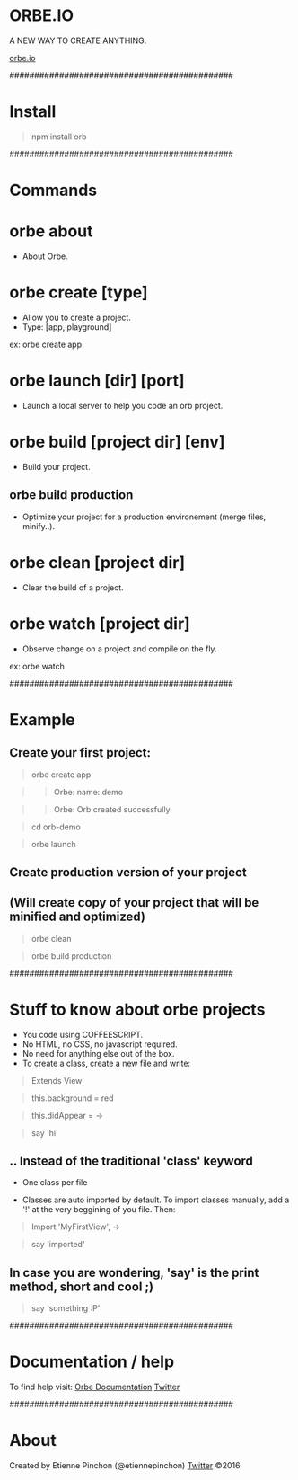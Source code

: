 # ORBE.IO

A NEW WAY TO CREATE ANYTHING.

[orbe.io](https://orbe.io)

#############################################
# Install

> npm install orb

#############################################
# Commands

# orbe about

* About Orbe.

# orbe create [type]

* Allow you to create a project.
* Type: [app, playground]

ex: orbe create app

# orbe launch [dir] [port]

* Launch a local server to help you code an orb project.

# orbe build [project dir] [env]

* Build your project.

## orbe build production

* Optimize your project for a production environement (merge files, minify..).

# orbe clean [project dir]

* Clear the build of a project.

# orbe watch [project dir]

* Observe change on a project and compile on the fly.

ex: orbe watch

#############################################
# Example

## Create your first project:

> orbe create app

> > Orbe: name:  demo

> > Orbe: Orb created successfully.

> cd orb-demo

> orbe launch

## Create production version of your project
## (Will create copy of your project that will be minified and optimized)

> orbe clean

> orbe build production

#############################################
# Stuff to know about orbe projects

* You code using COFFEESCRIPT.
* No HTML, no CSS, no javascript required.
* No need for anything else out of the box.
* To create a class, create a new file and write: 

> Extends View

> this.background = red

> this.didAppear = ->

> 	say 'hi'

## .. Instead of the traditional 'class' keyword

* One class per file

* Classes are auto imported by default. 
To import classes manually, add a '!' at the very beggining of you file.
Then:
> Import 'MyFirstView', ->

> say 'imported'

## In case you are wondering, 'say' is the print method, short and cool ;)

> say 'something :P'

#############################################
# Documentation / help

To find help visit:
[Orbe Documentation](https://orbe.io/learn)
[Twitter](https://twitter.com/orbeio)

#############################################
# About
Created by Etienne Pinchon (@etiennepinchon)
[Twitter](https://twitter.com/etiennepinchon)
©2016